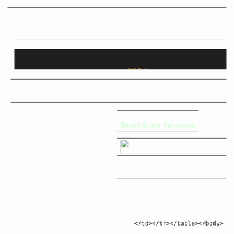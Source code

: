 <!--### Hi there 👋
- 🔭 I’m currently working on L2Capitol Game Server.
- 🌱 I’m currently learning Java in SoftUni.
- 📫 How to reach me: You Cannot right now
- ⚡ Fun fact: Im a truck driver who like to write PC Game servers logic on Java,HTML,JS and SQL.
-->
<!--
**DiyanDichev/DiyanDichev** is a ✨ _special_ ✨ repository because its `README.md` (this file) appears on your GitHub profile.

Here are some ideas to get you started:

- 🔭 I’m currently working on ...
- 🌱 I’m currently learning ...
- 👯 I’m looking to collaborate on ...
- 🤔 I’m looking for help with ...
- 💬 Ask me about ...
- 📫 How to reach me: ...
- 😄 Pronouns: ...
- ⚡ Fun fact: ...
-->


<!--
![Anurag's GitHub stats](https://github-readme-stats.vercel.app/api?username=DiyanDichev&show_icons=true&theme=darcula)
[![Top Langs](https://github-readme-stats.vercel.app/api/top-langs/?username=DiyanDichev&layout=donut)](https://github.com/DiyanDichev/github-readme-stats)
-->
<html>
<body>
	    <table border=0 cellpadding=0 cellspacing=0 height=510 width=256 ><tr><td valign="top" align="center"><br>
		<center><br>
			<table width=616 bgcolor=171717>
			</table>
		</center>
		<table width=730 border=0 cellpadding=0>
			<tr>
				<td width=720 fixwidth=720>
					<img src="L2UI.SquareGray" width=744 height=2>
					<table width=760 bgcolor="1F1F1F" height=48>
						<tr>
							<td width=330>
								<table width=330>
									<tr>
										<td width=330>
										</td>
									</tr>
								</table>
							</td>
							<td width=644>
								<table width=604 border=0>
									<tr>
										<td>
											<table cellpadding=0 cellspacing=0 border=0>
												<tr>
													<td>
														<font name="hs12" color="FF9900">GOD Items</font>
													</td>
													<td>
													</td>
												</tr>
											</table>
										</td>
									</tr>
									<tr>
										<td>
										</td>
									</tr>
								</table>
							</td>
							<td width=64 align="RIGHT">
							</td>
						</tr>
					</table>
					<img src="L2UI.SquareGray" width="756" height=2>
				</td>
			</tr>
		</table><br>
		<center>
			<table width=760 height=200>
				<tr>
					<td width=220>
						<table width=220 background=L2UI_CT1.Windows_DF_Drawer_Bg>
							 <tr>
								<td align=CENTER>
												<button value="Eternal PvP Armor" action="bypass -h scripts_Util:CommunityMultisell 60226" width=200 height=32 back="L2UI_CT1.OlympiadWnd_DF_Fight3None" fore="L2UI_CT1.OlympiadWnd_DF_Fight3None"><br1>
												<button value="GOD Weapons Upgrade" action="bypass -h scripts_Util:CommunityMultisell 60227" width=200 height=32 back="L2UI_CT1.OlympiadWnd_DF_Fight3None" fore="L2UI_CT1.OlympiadWnd_DF_Fight3None"><br1>												
												<button value="GOD Armors Upgrade" action="bypass -h scripts_Util:CommunityMultisell 60209" width=200 height=32 back="L2UI_CT1.OlympiadWnd_DF_Fight3None" fore="L2UI_CT1.OlympiadWnd_DF_Fight3None"><br1>
												<button value="RB Jawels Upgrade" action="bypass -h scripts_Util:CommunityMultisell 60201" width=200 height=32 back="L2UI_CT1.OlympiadWnd_DF_Fight3None" fore="L2UI_CT1.OlympiadWnd_DF_Fight3None"><br1>
												<button value="Epic Weapons Upgrade" action="bypass -h scripts_Util:CommunityMultisell 60202" width=200 height=32 back="L2UI_CT1.OlympiadWnd_DF_Fight3None" fore="L2UI_CT1.OlympiadWnd_DF_Fight3None"><br1>
												<button value="     Talisman Abundance Upgrade" action="bypass -h scripts_Util:CommunityMultisell 60204" width=200 height=32 back="L2UI_CT1.OlympiadWnd_DF_Fight3None" fore="L2UI_CT1.OlympiadWnd_DF_Fight3None"><br1>
												<button value="Seven Sign's Talisman" action="bypass -h scripts_Util:CommunityMultisell 60225" width=200 height=32 back="L2UI_CT1.OlympiadWnd_DF_Fight3None" fore="L2UI_CT1.OlympiadWnd_DF_Fight3None"><br1>
												<button value="Seed Talisman" action="bypass _bbsfile:smallNpcs/seedtalisman" width=200 height=32 back="L2UI_CT1.OlympiadWnd_DF_Fight3None" fore="L2UI_CT1.OlympiadWnd_DF_Fight3None"><br1>
												<button value="Bracelets" action="bypass _bbsfile:smallNpcs/bracelets" width=200 height=32 back="L2UI_CT1.OlympiadWnd_DF_Fight3None" fore="L2UI_CT1.OlympiadWnd_DF_Fight3None"><br1>
												<button value="Tauti Weapons Upgrade" action="bypass -h scripts_Util:CommunityMultisell 60208" width=200 height=32 back="L2UI_CT1.OlympiadWnd_DF_Fight3None" fore="L2UI_CT1.OlympiadWnd_DF_Fight3None"><br1>
												<button value="Back" action="bypass _bbsfile:smallNpcs/goditems" width=200 height=32 back="L2UI_CT1.OlympiadWnd_DF_Fight3None" fore="L2UI_CT1.OlympiadWnd_DF_Fight3None"><br1>												
								</td>
								</tr>
						</table>
					</td>
					<td width=520>
						<table width=520 background=L2UI_CT1.Windows_DF_Drawer_Bg cellspacing=0 cellpadding=4>
							<tr>
								<td align=CENTER fixwidth=520>
									<font name="hs12" color="CCFFCC"><br>Seven Signs Talismans</font><br>
								</td>
							</tr>
						</table>
						<center>
							<table width=500 fixwidth=220 cellspacing=0 cellpadding=4><tr><td align=CENTER><img src="L2UI_CH3.herotower_deco" width=256 height=32></td></tr></table><br>
						</center>
						<table>
						<tr>
						<td width=760 height=296>
There are 3 types of Seven Signs Talismans.<br>
Talisman of Lilith - Dropped by RB Lilith.<br>
Talisman of Anakim - Dropped by RB Anakim.<br>
Seven Sign's Talisman can be obtained by upgrade.<br>
You need both Lilith and Anakim Talismans and Seven Sing's Energy to do that.<br>
Seven Signs' Energy is obtained by drop from Lilith and Anakim with low chance.<br>
Lilith and Anakim are custom bosses in Kamaloka instance.<br>
Kamaloka instance NPC can be found in Giran,npc name Lilith.
						</td>
						</tr>						
						</table>
					</td>
				</tr>
			</table>
		</center><br>		
		<br>
		<img src="L2UI.SquareGray" width=768 height=2>
		
	</td></tr></table></body>
</html>
